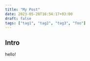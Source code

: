 ```yaml
---
title: "My Post"
date: 2023-05-28T16:54:17+03:00
draft: false
tags: ["tag1", "tag2", "tag3", "foo"]
---
```


## Intro

hello!
